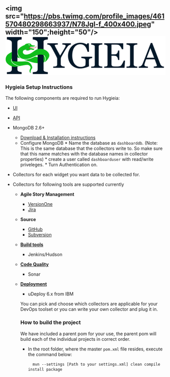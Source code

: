 <img src="https://pbs.twimg.com/profile_images/461570480298663937/N78Jgl-f_400x400.jpeg" width="150";height="50"/>![Image](/UI/src/assets/images/Hygieia_b.png)
--
### Hygieia Setup Instructions
The following components are required to run Hygieia:

* [UI](https://github.com/capitalone/Hygieia/tree/master/UI)
* [API](https://github.com/capitalone/Hygieia/tree/master/api)
* MongoDB 2.6+
     * [Download & Installation instructions](https://www.mongodb.org/downloads#previous)
     * Configure MongoDB
      * Name the database as `dashboarddb`. (Note: This is the same database that the collectors write to. So make sure that this name matches with the database names in collector properties)
      * create a user called `dashboarduser` with read/write priveleges.
      * Turn Authentication on.


* Collectors for each widget you want data to be collected for.
* Collectors for following tools are supported currently
  * **Agile Story Management**
    * [VersionOne](https://github.com/capitalone/Hygieia/tree/master/VersionOneFeatureCollector)
    * [Jira](https://github.com/capitalone/Hygieia/tree/master/JiraFeatureCollector)
  * **Source**
    * [GitHub](https://github.com/capitalone/Hygieia/tree/master/GitHubSourceCodeCollector)
    * [Subversion](https://github.com/capitalone/Hygieia/tree/master/SourceCodeCollector)
  * [**Build tools**](https://github.com/capitalone/Hygieia/tree/master/BuildCollector)
    * Jenkins/Hudson
  * [**Code Quality**](https://github.com/capitalone/Hygieia/tree/master/CodeQualityCollector)
    * Sonar
  * [**Deployment**](https://github.com/capitalone/Hygieia/tree/master/DeployCollector)
    * uDeploy 6.x from IBM

    You can pick and choose which collectors are applicable for your DevOps toolset or you can write your own collector and plug it in.

    ### How to build the project
    
    We have included a parent pom for your use, the parent pom will build each of the individual projects in correct order.

    * In the root folder, where the master `pom.xml` file resides, execute the command below:

            mvn --settings [Path to your settings.xml] clean compile install package
